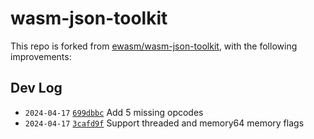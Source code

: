 # wasm-json-toolkit

This repo is forked from [ewasm/wasm-json-toolkit](https://github.com/ewasm/wasm-json-toolkit),
with the following improvements:

## Dev Log

* `2024-04-17` [`699dbbc`](https://github.com/permaweb/wasm-json-toolkit/commit/699dbbcaab406cc657b16e82a850e385de417f84)
Add 5 missing opcodes
* `2024-04-17` [`3cafd9f`](https://github.com/permaweb/wasm-json-toolkit/commit/3cafd9fd9289484ee9a049a139e36bbd79effcf6)
Support threaded and memory64 memory flags
